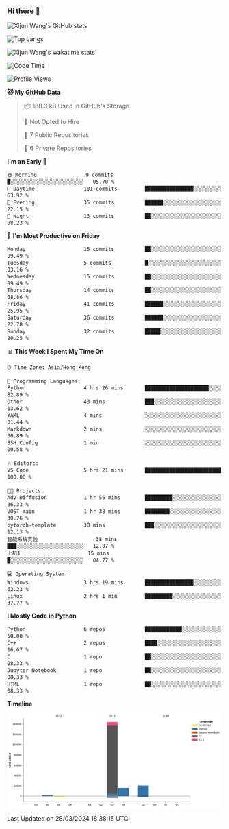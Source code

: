 ### Hi there 👋

![Xijun Wang's GitHub stats](https://github-readme-stats.vercel.app/api?username=kopper-xdu&show_icons=true&bg_color=00000000)

![Top Langs](https://github-readme-stats.vercel.app/api/top-langs/?username=kopper-xdu&size_weight=0.5&count_weight=0.5&exclude_repo=homepage,kopper-xdu.github.io&layout=compact)


![Xijun Wang's wakatime stats](https://github-readme-stats.vercel.app/api/wakatime?username=kopper)

<!--START_SECTION:waka-->
![Code Time](http://img.shields.io/badge/Code%20Time-194%20hrs%208%20mins-blue)

![Profile Views](http://img.shields.io/badge/Profile%20Views-21-blue)

**🐱 My GitHub Data** 

> 📦 188.3 kB Used in GitHub's Storage 
 > 
> 🚫 Not Opted to Hire
 > 
> 📜 7 Public Repositories 
 > 
> 🔑 6 Private Repositories 
 > 
**I'm an Early 🐤** 

```text
🌞 Morning                9 commits           █░░░░░░░░░░░░░░░░░░░░░░░░   05.70 % 
🌆 Daytime                101 commits         ████████████████░░░░░░░░░   63.92 % 
🌃 Evening                35 commits          ██████░░░░░░░░░░░░░░░░░░░   22.15 % 
🌙 Night                  13 commits          ██░░░░░░░░░░░░░░░░░░░░░░░   08.23 % 
```
📅 **I'm Most Productive on Friday** 

```text
Monday                   15 commits          ██░░░░░░░░░░░░░░░░░░░░░░░   09.49 % 
Tuesday                  5 commits           █░░░░░░░░░░░░░░░░░░░░░░░░   03.16 % 
Wednesday                15 commits          ██░░░░░░░░░░░░░░░░░░░░░░░   09.49 % 
Thursday                 14 commits          ██░░░░░░░░░░░░░░░░░░░░░░░   08.86 % 
Friday                   41 commits          ██████░░░░░░░░░░░░░░░░░░░   25.95 % 
Saturday                 36 commits          ██████░░░░░░░░░░░░░░░░░░░   22.78 % 
Sunday                   32 commits          █████░░░░░░░░░░░░░░░░░░░░   20.25 % 
```


📊 **This Week I Spent My Time On** 

```text
🕑︎ Time Zone: Asia/Hong_Kong

💬 Programming Languages: 
Python                   4 hrs 26 mins       █████████████████████░░░░   82.89 % 
Other                    43 mins             ███░░░░░░░░░░░░░░░░░░░░░░   13.62 % 
YAML                     4 mins              ░░░░░░░░░░░░░░░░░░░░░░░░░   01.44 % 
Markdown                 2 mins              ░░░░░░░░░░░░░░░░░░░░░░░░░   00.89 % 
SSH Config               1 min               ░░░░░░░░░░░░░░░░░░░░░░░░░   00.58 % 

🔥 Editors: 
VS Code                  5 hrs 21 mins       █████████████████████████   100.00 % 

🐱‍💻 Projects: 
Adv-Diffusion            1 hr 56 mins        █████████░░░░░░░░░░░░░░░░   36.33 % 
VOST-main                1 hr 38 mins        ████████░░░░░░░░░░░░░░░░░   30.76 % 
pytorch-template         38 mins             ███░░░░░░░░░░░░░░░░░░░░░░   12.13 % 
智能系统实验                   38 mins             ███░░░░░░░░░░░░░░░░░░░░░░   12.07 % 
上机1                      15 mins             █░░░░░░░░░░░░░░░░░░░░░░░░   04.77 % 

💻 Operating System: 
Windows                  3 hrs 19 mins       ████████████████░░░░░░░░░   62.23 % 
Linux                    2 hrs 1 min         █████████░░░░░░░░░░░░░░░░   37.77 % 
```

**I Mostly Code in Python** 

```text
Python                   6 repos             ████████████░░░░░░░░░░░░░   50.00 % 
C++                      2 repos             ████░░░░░░░░░░░░░░░░░░░░░   16.67 % 
C                        1 repo              ██░░░░░░░░░░░░░░░░░░░░░░░   08.33 % 
Jupyter Notebook         1 repo              ██░░░░░░░░░░░░░░░░░░░░░░░   08.33 % 
HTML                     1 repo              ██░░░░░░░░░░░░░░░░░░░░░░░   08.33 % 
```



**Timeline**

![Lines of Code chart](https://raw.githubusercontent.com/kopper-xdu/kopper-xdu/main/assets/bar_graph.png)


 Last Updated on 28/03/2024 18:38:15 UTC
<!--END_SECTION:waka-->

<!--
**kopper-xdu/kopper-xdu** is a ✨ _special_ ✨ repository because its `README.md` (this file) appears on your GitHub profile.

Here are some ideas to get you started:

- 🔭 I’m currently working on ...
- 🌱 I’m currently learning ...
- 👯 I’m looking to collaborate on ...
- 🤔 I’m looking for help with ...
- 💬 Ask me about ...
- 📫 How to reach me: ...
- 😄 Pronouns: ...
- ⚡ Fun fact: ...
-->
